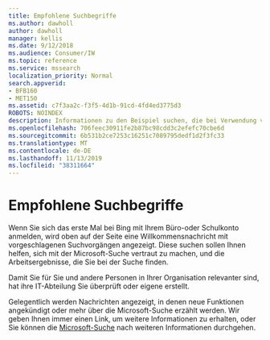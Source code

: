 ```yaml
---
title: Empfohlene Suchbegriffe
ms.author: dawholl
author: dawholl
manager: kellis
ms.date: 9/12/2018
ms.audience: Consumer/IW
ms.topic: reference
ms.service: mssearch
localization_priority: Normal
search.appverid:
- BFB160
- MET150
ms.assetid: c7f3aa2c-f3f5-4d1b-91cd-4fd4ed3775d3
ROBOTS: NOINDEX
description: Informationen zu den Beispiel suchen, die bei Verwendung von Microsoft Search angezeigt werden
ms.openlocfilehash: 706feec30911fe2b87bc98cdd3c2efefc70cbe6d
ms.sourcegitcommit: 6b531b2ce7253c16251c7089795dedf1d2f3fc33
ms.translationtype: MT
ms.contentlocale: de-DE
ms.lasthandoff: 11/13/2019
ms.locfileid: "38311664"
---
```

# <a name="suggested-searches"></a>Empfohlene Suchbegriffe

Wenn Sie sich das erste Mal bei Bing mit Ihrem Büro-oder Schulkonto anmelden, wird oben auf der Seite eine Willkommensnachricht mit vorgeschlagenen Suchvorgängen angezeigt. Diese suchen sollen Ihnen helfen, sich mit der Microsoft-Suche vertraut zu machen, und die Arbeitsergebnisse, die Sie bei der Suche finden.
  
Damit Sie für Sie und andere Personen in Ihrer Organisation relevanter sind, hat ihre IT-Abteilung Sie überprüft oder eigene erstellt.
  
Gelegentlich werden Nachrichten angezeigt, in denen neue Funktionen angekündigt oder mehr über die Microsoft-Suche erzählt werden. Wir geben Ihnen immer einen Link, um weitere Informationen zu erhalten, oder Sie können die [Microsoft-Suche](https://www.bing.com/business/explore) nach weiteren Informationen durchgehen. 

  

